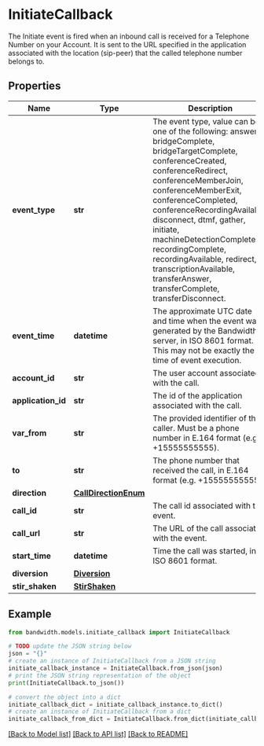 # InitiateCallback

The Initiate event is fired when an inbound call is received for a Telephone Number on your Account. It is sent to the URL specified in the application associated with the location (sip-peer) that the called telephone number belongs to.

## Properties

Name | Type | Description | Notes
------------ | ------------- | ------------- | -------------
**event_type** | **str** | The event type, value can be one of the following: answer, bridgeComplete, bridgeTargetComplete, conferenceCreated, conferenceRedirect, conferenceMemberJoin, conferenceMemberExit, conferenceCompleted, conferenceRecordingAvailable, disconnect, dtmf, gather, initiate, machineDetectionComplete, recordingComplete, recordingAvailable, redirect, transcriptionAvailable, transferAnswer, transferComplete, transferDisconnect. | [optional] 
**event_time** | **datetime** | The approximate UTC date and time when the event was generated by the Bandwidth server, in ISO 8601 format. This may not be exactly the time of event execution. | [optional] 
**account_id** | **str** | The user account associated with the call. | [optional] 
**application_id** | **str** | The id of the application associated with the call. | [optional] 
**var_from** | **str** | The provided identifier of the caller. Must be a phone number in E.164 format (e.g. +15555555555). | [optional] 
**to** | **str** | The phone number that received the call, in E.164 format (e.g. +15555555555). | [optional] 
**direction** | [**CallDirectionEnum**](CallDirectionEnum.md) |  | [optional] 
**call_id** | **str** | The call id associated with the event. | [optional] 
**call_url** | **str** | The URL of the call associated with the event. | [optional] 
**start_time** | **datetime** | Time the call was started, in ISO 8601 format. | [optional] 
**diversion** | [**Diversion**](Diversion.md) |  | [optional] 
**stir_shaken** | [**StirShaken**](StirShaken.md) |  | [optional] 

## Example

```python
from bandwidth.models.initiate_callback import InitiateCallback

# TODO update the JSON string below
json = "{}"
# create an instance of InitiateCallback from a JSON string
initiate_callback_instance = InitiateCallback.from_json(json)
# print the JSON string representation of the object
print(InitiateCallback.to_json())

# convert the object into a dict
initiate_callback_dict = initiate_callback_instance.to_dict()
# create an instance of InitiateCallback from a dict
initiate_callback_from_dict = InitiateCallback.from_dict(initiate_callback_dict)
```
[[Back to Model list]](../README.md#documentation-for-models) [[Back to API list]](../README.md#documentation-for-api-endpoints) [[Back to README]](../README.md)


